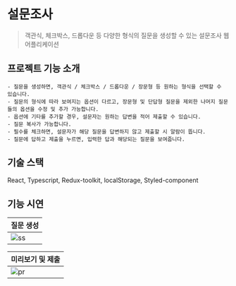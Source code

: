 #  설문조사

> 객관식, 체크박스, 드롭다운 등 다양한 형식의 질문을 생성할 수 있는 설문조사 웹 어플리케이션 <br>

## 프로젝트 기능 소개
```
- 질문을 생성하면, 객관식 / 체크박스 / 드롭다운 / 장문형 등 원하는 형식을 선택할 수 있습니다.
- 질문의 형식에 따라 보여지는 옵션이 다르고, 장문형 및 단답형 질문을 제외한 나머지 질문들의 옵션을 수정 및 추가 가능합니다.
- 옵션에 기타를 추가할 경우, 설문자는 원하는 답변을 적어 제출할 수 있습니다.
- 질문 복사가 가능합니다.
- 필수를 체크하면, 설문자가 해당 질문을 답변하지 않고 제출할 시 알람이 뜹니다.
- 질문에 답하고 제출을 누르면, 입력한 답과 해당되는 질문을 보여줍니다.
```


## 기술 스택
React, Typescript, Redux-toolkit, localStorage, Styled-component

## 기능 시연

| 질문 생성 | 
| ------ | 
|![ss](https://github.com/susuje/survey-form/assets/115439373/5de8db2a-4258-4f42-bfa0-f9a7523c6dcf)|


| 미리보기 및 제출 |
| ------ |
|![pr](https://github.com/susuje/survey-form/assets/115439373/b44eccb9-a2a5-44d4-9ae9-87999488ccf9)|
